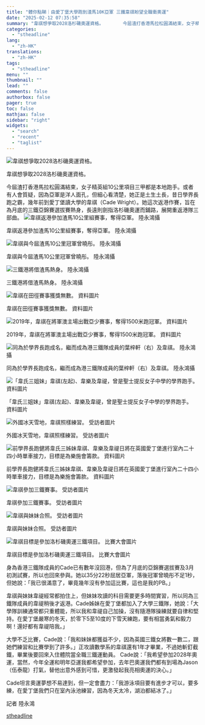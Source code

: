 ```yaml
---
title: "體你點睇｜由愛丁堡大學跑到渣馬10K亞軍 三鐵韋祺盼望全職衝奧運"
date: "2025-02-12 07:35:58"
summary: "韋祺想爭取2028洛杉磯奧運資格。       今屆渣打香港馬拉松圓滿結束，女子精英組10公..."
categories:
  - "stheadline"
lang:
  - "zh-HK"
translations:
  - "zh-HK"
tags:
  - "stheadline"
menu: ""
thumbnail: ""
lead: ""
comments: false
authorbox: false
pager: true
toc: false
mathjax: false
sidebar: "right"
widgets:
  - "search"
  - "recent"
  - "taglist"
---
```


![韋祺想爭取2028洛杉磯奧運資格。](https://image.stheadline.com/f/680p0/0x0/100/none/e092a81b4032e6d5392577d85cc7b30a/stheadline/inewsmedia/20250211/_2025021115203916590.jpg)

韋祺想爭取2028洛杉磯奧運資格。




今屆渣打香港馬拉松圓滿結束，女子精英組10公里項目三甲都是本地跑手。或者有人會質疑，因為亞軍是洋人面孔，但細心看清楚，她正是土生土長，昔日學界長跑之霸，幾年前到愛丁堡讀大學的韋祺（Cade Wright）。她這次返港作賽，旨在為月底的三鐵亞錦賽選拔賽熱身，長遠則劍指洛杉磯奧運而鋪路，展開重返港隊三部曲。
 ![韋祺返港參加渣馬10公里組賽事，奪得亞軍。 陸永鴻攝](https://image.hkhl.hk/f/1024p0/0x0/100/none/a92b842b1af4d701a59f73d1f7b1dd18/2025-02/002_3.JPG)


韋祺返港參加渣馬10公里組賽事，奪得亞軍。 陸永鴻攝



 ![韋祺與今屆渣馬10公里冠軍曾曉彤。 陸永鴻攝](https://image.hkhl.hk/f/1024p0/0x0/100/none/f62104f7a32c898725f8fd14a8210e59/2025-02/173925803784924.JPG)


韋祺與今屆渣馬10公里冠軍曾曉彤。 陸永鴻攝



 ![三鐵港將借渣馬熱身。 陸永鴻攝](https://image.hkhl.hk/f/1024p0/0x0/100/none/9b05491fc0060428472ce14807d4bb3a/2025-02/173925803732743.JPG)


三鐵港將借渣馬熱身。 陸永鴻攝



 ![韋祺在田徑賽事獲獎無數。 資料圖片](https://image.hkhl.hk/f/1024p0/0x0/100/none/641965e8ae71d3e313fc7d57588f0ad0/2025-02/Photo_1.jpeg)


韋祺在田徑賽事獲獎無數。 資料圖片



 ![2019年，韋祺在將軍澳主場出戰亞少賽事，奪得1500米跑冠軍。 資料圖片](https://image.hkhl.hk/f/1024p0/0x0/100/none/95f4d69737ff203dfeee97235259b974/2025-02/Photo_6.jpeg)


2019年，韋祺在將軍澳主場出戰亞少賽事，奪得1500米跑冠軍。 資料圖片



 ![同為於學界長跑成名，繼而成為港三鐵隊成員的葉梓軒（右）及韋祺。 陸永鴻攝](https://image.hkhl.hk/f/1024p0/0x0/100/none/9d5e8836ab2c2ecbb8d79ecec37bffb7/2025-02/173925803739522.JPG)


同為於學界長跑成名，繼而成為港三鐵隊成員的葉梓軒（右）及韋祺。 陸永鴻攝



 ![「韋氏三姐妹」韋祺(左起)、韋樂及韋禔，曾是聖士提反女子中學的學界跑手。  資料圖片](https://image.hkhl.hk/f/1024p0/0x0/100/none/2bfc4f37506a2a72733449842921b57c/2025-02/173925803756896.JPG)


「韋氏三姐妹」韋祺(左起)、韋樂及韋禔，曾是聖士提反女子中學的學界跑手。 資料圖片



 ![外國冰天雪地，韋祺照樣練習。 受訪者圖片](https://image.hkhl.hk/f/1024p0/0x0/100/none/e97bc5b5a623bdf3fb9f8ce3ef9675f9/2025-02/173925803781365.jpg)


外國冰天雪地，韋祺照樣練習。 受訪者圖片



 ![ 前學界長跑健將韋氏三姊妹韋祺、韋樂及韋禔日將在英國愛丁堡進行室內二十四小時單車接力，目標是為樂施會籌款。 資料圖片](https://image.hkhl.hk/f/1024p0/0x0/100/none/283726b3ac965a7b6521033f60f2c9e9/2025-02/S1_08.jpg)


前學界長跑健將韋氏三姊妹韋祺、韋樂及韋禔日將在英國愛丁堡進行室內二十四小時單車接力，目標是為樂施會籌款。 資料圖片



 ![韋祺參加三鐵賽事。 受訪者圖片](https://image.hkhl.hk/f/1024p0/0x0/100/none/878a44d62324eeb990627bbe8e27993c/2025-02/173925803711458.jpg)


韋祺參加三鐵賽事。 受訪者圖片



 ![韋祺與妹妹合照。 受訪者圖片](https://image.hkhl.hk/f/1024p0/0x0/100/none/206915d43334baafccb43d5bcd39f881/2025-02/WRIGHTCADE_2_.jpg)


韋祺與妹妹合照。 受訪者圖片



 ![韋祺目標是參加洛杉磯奧運三鐵項目。 比賽大會圖片](https://image.hkhl.hk/f/1024p0/0x0/100/none/df58550065c20b490186a7de32147b0f/2025-02/WRIGHTCADE_1_.jpg)


韋祺目標是參加洛杉磯奧運三鐵項目。 比賽大會圖片




身為香港三鐵隊成員的Cade已有數年沒回港，但為了月底的亞錦賽選拔賽及3月初測試賽，所以也回來參與。她以35分22秒屈居亞軍，落後冠軍曾曉彤不足1秒，但她說：「我已很滿意了，畢竟幾年沒有參加這比賽，這也是我的PB。」

韋祺與妹妹韋禔經常都拍住上，但妹妹攻讀的科目需要更多時間實習，所以同為三鐵隊成員的韋禔稍後才返港。Cade姊妹在愛丁堡都加入了大學三鐵隊，她說：「大學隊訓練通常都只重體能，所以我和韋禔自己加操，沒有隨港隊操練就要自律和堅持。在愛丁堡嚴寒的冬天，於零下5至10度的下雪天練跑，要有相當勇氣和毅力啊！還好都有韋禔陪我。」

大學不乏比賽，Cade說：「我和妹妹都獲益不少，因為英國三鐵女將數一數二，跟她們練習和比賽學到了許多。」正攻讀數學系的韋祺還有1年才畢業，不過她斬釘截鐵，畢業後要回來入住體院當全職三鐵運動員。 Cade說：「我希望參加2028年奧運，當然，今年全運和明年亞運我都希望參加，去年巴奧運我們都有到場為Jason（伍泰龍）打氣，替他出意外感到可惜，更激發起我亮相奧運的決心。」

Cade坦言奧運夢想不易達到，但一定會盡力：「我游泳項目要有進步才可以，要多練，在愛丁堡我們只在室內泳池練習，因為冬天太冷，湖泊都結冰了。」

記者 陸永鴻

[stheadline](https://std.stheadline.com/realtime/article/2052118/即時-體育-體你點睇-由愛丁堡大學跑到渣馬10K亞軍-三鐵韋祺盼望全職衝奧運)
